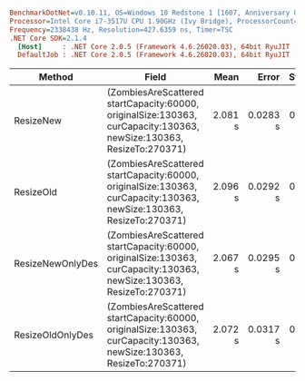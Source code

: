 ``` ini

BenchmarkDotNet=v0.10.11, OS=Windows 10 Redstone 1 [1607, Anniversary Update] (10.0.14393.1198)
Processor=Intel Core i7-3517U CPU 1.90GHz (Ivy Bridge), ProcessorCount=4
Frequency=2338438 Hz, Resolution=427.6359 ns, Timer=TSC
.NET Core SDK=2.1.4
  [Host]     : .NET Core 2.0.5 (Framework 4.6.26020.03), 64bit RyuJIT
  DefaultJob : .NET Core 2.0.5 (Framework 4.6.26020.03), 64bit RyuJIT


```
|           Method |                                                                                                               Field |    Mean |    Error |   StdDev |
|----------------- |-------------------------------------------------------------------------------------------------------------------- |--------:|---------:|---------:|
|        ResizeNew | (ZombiesAreScattered startCapacity:60000, originalSize:130363, curCapacity:130363, newSize:130363, ResizeTo:270371) | 2.081 s | 0.0283 s | 0.0265 s |
|        ResizeOld | (ZombiesAreScattered startCapacity:60000, originalSize:130363, curCapacity:130363, newSize:130363, ResizeTo:270371) | 2.096 s | 0.0292 s | 0.0273 s |
| ResizeNewOnlyDes | (ZombiesAreScattered startCapacity:60000, originalSize:130363, curCapacity:130363, newSize:130363, ResizeTo:270371) | 2.067 s | 0.0295 s | 0.0276 s |
| ResizeOldOnlyDes | (ZombiesAreScattered startCapacity:60000, originalSize:130363, curCapacity:130363, newSize:130363, ResizeTo:270371) | 2.072 s | 0.0317 s | 0.0297 s |
